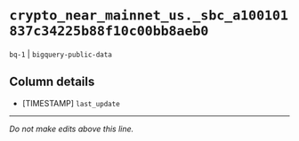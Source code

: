 # `crypto_near_mainnet_us._sbc_a100101837c34225b88f10c00bb8aeb0`
`bq-1` | `bigquery-public-data`

## Column details
* [TIMESTAMP] `last_update`

-------------------------------------------------------------------------------
*Do not make edits above this line.*
